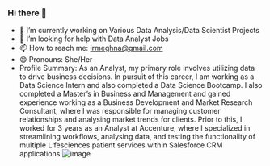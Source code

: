 ### Hi there 👋

- 🔭 I’m currently working on Various Data Analysis/Data Scientist Projects
- 🤔 I’m looking for help with Data Analyst Jobs
- 📫 How to reach me: irmeghna@gmail.com
- 😄 Pronouns: She/Her
- Profile Summary: As an Analyst, my primary role involves utilizing data to drive business decisions. In pursuit of this career, I am working as a Data Science Intern and also completed a Data Science Bootcamp. I also completed a Master’s in Business and Management and gained experience working as a Business Development and Market Research Consultant, where I was responsible for managing customer relationships and analysing market trends for clients. Prior to this, I worked for 3 years as an Analyst at Accenture, where I specialized in streamlining workflows, analysing data, and testing the functionality of multiple Lifesciences patient services within Salesforce CRM applications.![image](https://github.com/Meghna-Ijjapureddy/Meghna-Ijjapureddy/assets/129604017/c9bcd68e-8b44-4dd9-8a30-0ed71722dad5)
